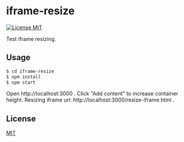 # iframe-resize

[![License MIT][license-image]](LICENSE)

Test iframe resizing.

## Usage
```bash
$ cd iframe-resize
$ npm install
$ npm start
```
Open http://localhost:3000 .
Click "Add content" to increase container height.
Resizing iframe url: http://localhost:3000/resize-iframe.html .

## License
[MIT](LICENSE)

[license-image]: https://img.shields.io/badge/license-MIT-blue.svg
  "The MIT License"